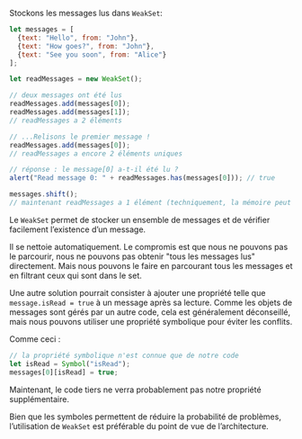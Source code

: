 Stockons les messages lus dans `WeakSet`:

```js
let messages = [
  {text: "Hello", from: "John"},
  {text: "How goes?", from: "John"},
  {text: "See you soon", from: "Alice"}
];

let readMessages = new WeakSet();

// deux messages ont été lus
readMessages.add(messages[0]);
readMessages.add(messages[1]);
// readMessages a 2 éléments

// ...Relisons le premier message !
readMessages.add(messages[0]);
// readMessages a encore 2 éléments uniques

// réponse : le message[0] a-t-il été lu ?
alert("Read message 0: " + readMessages.has(messages[0])); // true

messages.shift();
// maintenant readMessages a 1 élément (techniquement, la mémoire peut être nettoyée plus tard)
```

Le `WeakSet` permet de stocker un ensemble de messages et de vérifier facilement l’existence d’un message.

Il se nettoie automatiquement. Le compromis est que nous ne pouvons pas le parcourir, nous ne pouvons pas obtenir "tous les messages lus" directement. Mais nous pouvons le faire en parcourant tous les messages et en filtrant ceux qui sont dans le set.

Une autre solution pourrait consister à ajouter une propriété telle que `message.isRead = true` à un message après sa lecture. Comme les objets de messages sont gérés par un autre code, cela est généralement déconseillé, mais nous pouvons utiliser une propriété symbolique pour éviter les conflits.

Comme ceci :
```js
// la propriété symbolique n'est connue que de notre code
let isRead = Symbol("isRead");
messages[0][isRead] = true;
```

Maintenant, le code tiers ne verra probablement pas notre propriété supplémentaire.

Bien que les symboles permettent de réduire la probabilité de problèmes, l’utilisation de `WeakSet` est préférable du point de vue de l’architecture.
